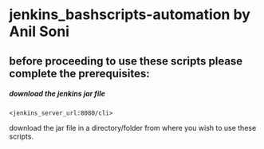 # jenkins_bashscripts-automation by Anil Soni
## before proceeding to use these scripts please complete the prerequisites:
##### download the jenkins jar file 

`<jenkins_server_url:8080/cli>`

download the jar file in a directory/folder from where you wish to use these scripts.
